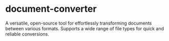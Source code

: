 # document-converter
A versatile, open-source tool for effortlessly transforming documents between various formats. Supports a wide range of file types for quick and reliable conversions.
